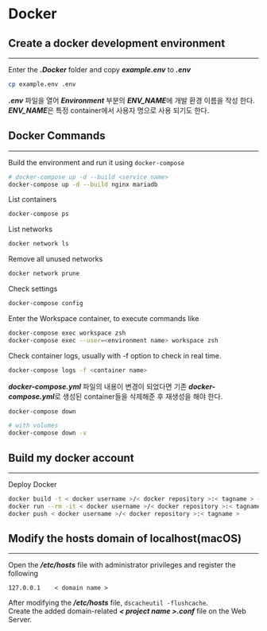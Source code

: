# Docker

## Create a docker development environment
___
Enter the ***.Docker*** folder and copy ***example.env*** to ***.env***

```bash
cp example.env .env
```

***.env*** 파일을 열어 ***Environment*** 부분의 ***ENV_NAME***에 개발 환경 이름을 작성 한다.  
***ENV_NAME***은 특정 container에서 사용자 명으로 사용 되기도 한다.

## Docker Commands
___
Build the environment and run it using `docker-compose`
```bash
# docker-compose up -d --build <service name>
docker-compose up -d --build nginx mariadb
```

List containers
```bash
docker-compose ps
```

List networks
```bash
docker network ls
```

Remove all unused networks
```bash
docker network prune
```

Check settings
```bash
docker-compose config
```

Enter the Workspace container, to execute commands like
```bash
docker-compose exec workspace zsh
docker-compose exec --user=<environment name> workspace zsh
```

Check container logs, usually with -f option to check in real time.
```bash
docker-compose logs -f <container name>
```

***docker-compose.yml*** 파일의 내용이 변경이 되었다면 기존 ***docker-compose.yml***로 생성된 container들을 삭제해준 후 재생성을 해야 한다.
```bash
docker-compose down

# with volumes
docker-compose down -v
```

## Build my docker account
___
Deploy Docker
```bash
docker build -t < docker username >/< docker repository >:< tagname > -f Dockerfile .
docker run --rm -it < docker username >/< docker repository >:< tagname > /bin/bash
docker push < docker username >/< docker repository >:< tagname >
```

## Modify the hosts domain of localhost(macOS)
___
Open the ***/etc/hosts***  file with administrator privileges and register the following
```text
127.0.0.1    < domain name >
```

After modifying the ***/etc/hosts*** file, `dscacheutil -flushcache`.  
Create the added domain-related ***< project name >.conf*** file on the Web Server.


